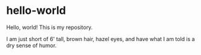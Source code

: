 # hello-world
Hello, world!  This is my repository.

I am just short of 6' tall, brown hair, hazel eyes, and have what I am told is a dry sense of humor.
